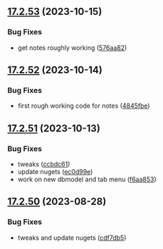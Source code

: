 ## [17.2.53](https://github.com/phandcock/GrampsView/compare/v17.2.52...v17.2.53) (2023-10-15)


### Bug Fixes

* get notes roughly working ([576aa82](https://github.com/phandcock/GrampsView/commit/576aa82fd399cb9e8e163e9ae65e3110e0995a0b))



## [17.2.52](https://github.com/phandcock/GrampsView/compare/v17.2.51...v17.2.52) (2023-10-14)


### Bug Fixes

* first rough working code for notes ([4845fbe](https://github.com/phandcock/GrampsView/commit/4845fbe92d39cf77cacea3b771b61a71204d21bd))



## [17.2.51](https://github.com/phandcock/GrampsView/compare/v17.2.50...v17.2.51) (2023-10-13)


### Bug Fixes

* tweaks ([ccbdc61](https://github.com/phandcock/GrampsView/commit/ccbdc612d307c606e8d903d72d5550158556ac50))
* update nugets ([ec0d99e](https://github.com/phandcock/GrampsView/commit/ec0d99ee14b13a6b21206f1e23ff285709442eae))
* work on new dbmodel and tab menu ([f6aa853](https://github.com/phandcock/GrampsView/commit/f6aa85312857377f6edfa3a264ea41ff0970cde5))



## [17.2.50](https://github.com/phandcock/GrampsView/compare/v17.2.49...v17.2.50) (2023-08-28)


### Bug Fixes

* tweaks and update nugets ([cdf7db5](https://github.com/phandcock/GrampsView/commit/cdf7db54836132b868fa0f3ee7b8ef8ca3d65f6d))



